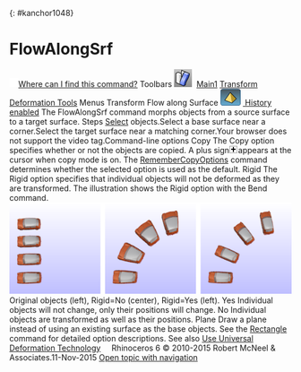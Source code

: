 ---
---

{: #kanchor1048}
# FlowAlongSrf
 [![images/transparent.gif](images/transparent.gif)Where can I find this command?](javascript:void(0);) Toolbars
![images/flowalongsrf.png](images/flowalongsrf.png) [Main1](main1-toolbar.html)  [Transform](transform-toolbar.html)  [Deformation Tools](deformation-tools-toolbar.html) 
Menus
Transform
Flow along Surface
![images/history-tag.png](images/history-tag.png) [&#160;History enabled](historyenabled.html) 
The FlowAlongSrf command morphs objects from a source surface to a target surface.
Steps
 [Select](select-objects.html) objects.Select a base surface near a corner.Select the target surface near a matching corner.Your browser does not support the video tag.Command-line options
Copy
The Copy option specifies whether or not the objects are copied. A plus sign![images/copyplus.png](images/copyplus.png)appears at the cursor when copy mode is on.
The [RememberCopyOptions](remembercopyoptions.html) command determines whether the selected option is used as the default.
Rigid
The Rigid option specifies that individual objects will not be deformed as they are transformed.
The illustration shows the Rigid option with the Bend command.
![images/rigid-bend.png](images/rigid-bend.png)
Original objects (left), Rigid=No (center), Rigid=Yes (left).
Yes
Individual objects will not change, only their positions will change.
No
Individual objects are transformed as well as their positions.
Plane
Draw a plane instead of using an existing surface as the base objects.
See the [Rectangle](rectangle.html) command for detailed option descriptions.
See also
 [Use Universal Deformation Technology](sak-udt.html) 
&#160;
&#160;
Rhinoceros 6 © 2010-2015 Robert McNeel &amp; Associates.11-Nov-2015
 [Open topic with navigation](flowalongsrf.html) 

